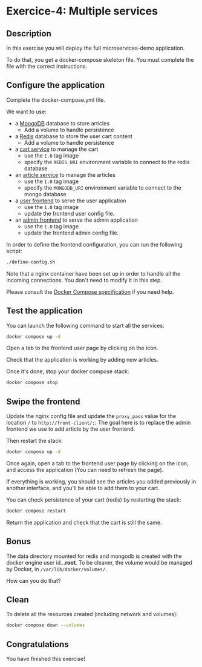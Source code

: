 # Exercice-4: Multiple services

<walkthrough-tutorial-duration duration="20.0"></walkthrough-tutorial-duration>

## Description

In this exercise you will deploy the full microservices-demo application.

To do that, you get a docker-compose skeleton file. You must complete the file with the correct instructions.

## Configure the application

Complete the <walkthrough-editor-open-file filePath="docker-compose.yml">docker-compose.yml</walkthrough-editor-open-file> file.

We want to use:
- a [MongoDB](https://hub.docker.com/_/mongo/) database to store articles
  - Add a volume to handle persistence
- a [Redis](http://hub.docker.com/_/redis/) database to store the user cart content 
  - Add a volume to handle persistence
- a [cart service](https://hub.docker.com/repository/docker/alphayax/microservice-demo-cart-service) to manage the cart
  - use the `1.0` tag image
  - specify the `REDIS_URI` environment variable to connect to the redis database
- an [article service](https://hub.docker.com/repository/docker/alphayax/microservice-demo-article-service) to manage the articles
  - use the `1.0` tag image
  - specify the `MONGODB_URI` environment variable to connect to the mongo database
- a [user frontend](https://hub.docker.com/repository/docker/alphayax/microservice-demo-frontend-user) to serve the user application
  - use the `1.0` tag image
  - update the frontend user config file.
- an [admin frontend](https://hub.docker.com/repository/docker/alphayax/microservice-demo-frontend-admin) to serve the admin application
  - use the `1.0` tag image
  - update the frontend admin config file.

In order to define the frontend configuration, you can run the following script:

```sh
./define-config.sh
```

Note that a nginx container have been set up in order to handle all the incoming connections. 
You don't need to modify it in this step.

Please consult the [Docker Compose specification](https://github.com/compose-spec/compose-spec/blob/master/spec.md) if you need help.


## Test the application

You can launch the following command to start all the services:

```sh
docker compose up -d
```

Open a tab to the frontend user page by clicking on the <walkthrough-web-preview-icon></walkthrough-web-preview-icon> icon.

Check that the application is working by adding new articles.

Once it's done, stop your docker compose stack:
```sh
docker compose stop
```

## Swipe the frontend

Update the <walkthrough-editor-open-file filePath="config/default.conf">nginx config file</walkthrough-editor-open-file>
and update the `proxy_pass` value for the location `/` to `http://front-client/;`: The goal here is to replace the admin
frontend we use to add article by the user frontend.

Then restart the stack:
```sh
docker compose up -d
```

Once again, open a tab to the frontend user page by clicking on the <walkthrough-web-preview-icon></walkthrough-web-preview-icon> 
icon, and access the application (You can need to refresh the page).

If everything is working, you should see the articles you added previously in another interface, and you'll be able to 
add them to your cart.

You can check persistence of your cart (redis) by restarting the stack:

```sh
docker compose restart
```

Return the application and check that the cart is still the same.

## Bonus

The data directory mounted for redis and mongodb is created with the docker engine user id...**root**.  To be cleaner, the volume would be managed by Docker, in `/var/lib/docker/volumes/`.

How can you do that?

## Clean

To delete all the resources created (including network and volumes):

```sh
docker compose down --volumes
```

## Congratulations

You have finished this exercise!

<walkthrough-conclusion-trophy></walkthrough-conclusion-trophy>
